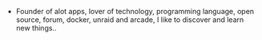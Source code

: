 - Founder of alot apps, lover of technology, programming language, open source, forum, docker, unraid and arcade, I like to discover and learn new things..
  <br>









































































































































































































































































































































































































































































































































































































































































































































































































































































































































































































































































































































































































































































































































